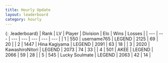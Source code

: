 ```yaml
---
title: Hourly Update
layout: leaderboard
category: hourly
---
```


{: .leaderboard}
| Rank | LV | Player | Division | Elo | Wins | Losses |
| --- | --- | --- | --- | --- | --- | --- |
| <span data-change="0">1</span> | 550 | <span title="ID: 188640">username765</span> | LEGEND | <span data-change="0">2125</span> | <span data-change="0">69</span> | <span data-change="0">20</span> |
| <span data-change="0">2</span> | 1447 | <span title="ID: 315148">Hina Kagiyama</span> | LEGEND | <span data-change="0">2091</span> | <span data-change="0">63</span> | <span data-change="0">18</span> |
| <span data-change="0">3</span> | 2020 | <span title="ID: 164871">KawashiroNitori</span> | LEGEND | <span data-change="0">2073</span> | <span data-change="0">74</span> | <span data-change="0">33</span> |
| <span data-change="0">4</span> | 501 | <span title="ID: 455100">AKEE</span> | LEGEND | <span data-change="0">2066</span> | <span data-change="0">59</span> | <span data-change="0">28</span> |
| <span data-change="0">5</span> | 545 | <span title="ID: 518429">Lucky Soulmate</span> | LEGEND | <span data-change="0">2063</span> | <span data-change="0">42</span> | <span data-change="0">14</span> |